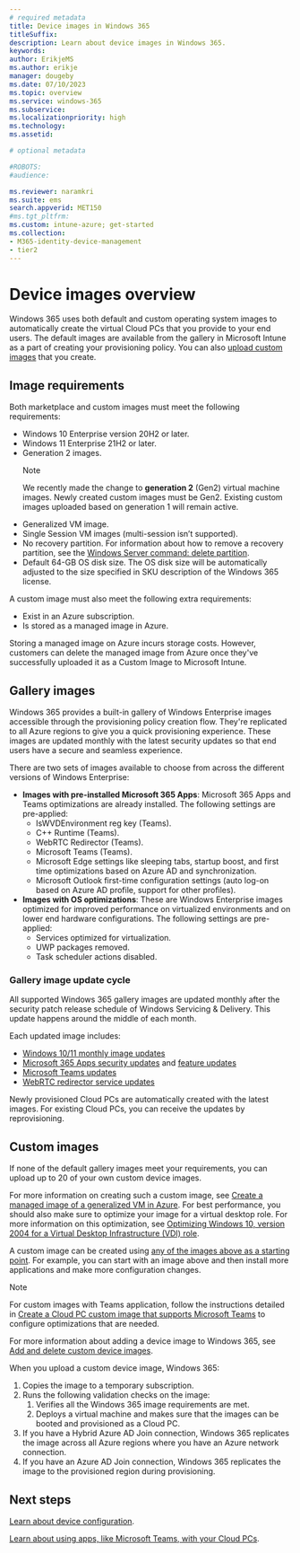 ```yaml
---
# required metadata
title: Device images in Windows 365
titleSuffix:
description: Learn about device images in Windows 365.
keywords:
author: ErikjeMS 
ms.author: erikje
manager: dougeby
ms.date: 07/10/2023
ms.topic: overview
ms.service: windows-365
ms.subservice:
ms.localizationpriority: high
ms.technology:
ms.assetid: 

# optional metadata

#ROBOTS:
#audience:

ms.reviewer: naramkri
ms.suite: ems
search.appverid: MET150
#ms.tgt_pltfrm:
ms.custom: intune-azure; get-started
ms.collection:
- M365-identity-device-management
- tier2
---
```


# Device images overview

Windows 365 uses both default and custom operating system images to automatically create the virtual Cloud PCs that you provide to your end users. The default images are available from the gallery in Microsoft Intune as a part of creating your provisioning policy. You can also [upload custom images](add-device-images.md) that you create.

## Image requirements

Both marketplace and custom images must meet the following requirements:

- Windows 10 Enterprise version 20H2 or later.
- Windows 11 Enterprise 21H2 or later.
- Generation 2 images.
    > [!Note]
    > We recently made the change to **generation 2** (Gen2) virtual machine images. Newly created custom images must be Gen2. Existing custom images uploaded based on generation 1 will remain active.
- Generalized VM image.
- Single Session VM images (multi-session isn’t supported).
- No recovery partition. For information about how to remove a recovery partition, see the [Windows Server command: delete partition](/windows-server/administration/windows-commands/delete-partition).
- Default 64-GB OS disk size. The OS disk size will be automatically adjusted to the size specified in SKU description of the Windows 365 license.

A custom image must also meet the following extra requirements:

- Exist in an Azure subscription.
- Is stored as a managed image in Azure.

Storing a managed image on Azure incurs storage costs. However, customers can delete the managed image from Azure once they've successfully uploaded it as a Custom Image to Microsoft Intune.

## Gallery images

Windows 365 provides a built-in gallery of Windows Enterprise images accessible through the provisioning policy creation flow. They're replicated to all Azure regions to give you a quick provisioning experience. These images are updated monthly with the latest security updates so that end users have a secure and seamless experience.

There are two sets of images available to choose from across the different versions of Windows Enterprise:

- **Images with pre-installed Microsoft 365 Apps**: Microsoft 365 Apps and Teams optimizations are already installed. The following settings are pre-applied:
  - IsWVDEnvironment reg key (Teams).
  - C++ Runtime (Teams).
  - WebRTC Redirector (Teams).
  - Microsoft Teams (Teams).
  - Microsoft Edge settings like sleeping tabs, startup boost, and first time optimizations based on Azure AD and synchronization.
  - Microsoft Outlook first-time configuration settings (auto log-on based on Azure AD profile, support for other profiles).
- **Images with OS optimizations**: These are Windows Enterprise images optimized for improved performance on virtualized environments and on lower end hardware configurations. The following settings are pre-applied:
  - Services optimized for virtualization.
  - UWP packages removed.
  - Task scheduler actions disabled.

### Gallery image update cycle

All supported Windows 365 gallery images are updated monthly after the security patch release schedule of Windows Servicing & Delivery. This update happens around the middle of each month.

Each updated image includes:

- [Windows 10/11 monthly image updates](https://support.microsoft.com/topic/windows-10-release-on-azure-marketplace-update-history-da826e21-45ae-f6b9-de71-5f0ee2ec1563)
- [Microsoft 365 Apps security updates](/officeupdates/microsoft365-apps-security-updates) and [feature updates](/officeupdates/monthly-enterprise-channel)
- [Microsoft Teams updates](https://support.microsoft.com/office/what-s-new-in-microsoft-teams-d7092a6d-c896-424c-b362-a472d5f105de)
- [WebRTC redirector service updates](/azure/virtual-desktop/teams-on-avd#install-the-teams-websocket-service)

Newly provisioned Cloud PCs are automatically created with the latest images. For existing Cloud PCs, you can receive the updates by reprovisioning.

## Custom images

If none of the default gallery images meet your requirements, you can upload up to 20 of your own custom device images.

For more information on creating such a custom image, see [Create a managed image of a generalized VM in Azure](/azure/virtual-machines/windows/capture-image-resource). For best performance, you should also make sure to optimize your image for a virtual desktop role. For more information on this optimization, see [Optimizing Windows 10, version 2004 for a Virtual Desktop Infrastructure (VDI) role](/windows-server/remote/remote-desktop-services/rds-vdi-recommendations-2004).

A custom image can be created using [any of the images above as a starting point](https://azuremarketplace.microsoft.com/marketplace/apps/microsoftwindowsdesktop.windows-ent-cpc). For example, you can start with an image above and then install more applications and make more configuration changes.

> [!NOTE]
> For custom images with Teams application, follow the instructions detailed in [Create a Cloud PC custom image that supports Microsoft Teams](create-custom-image-support-teams.md) to configure optimizations that are needed.  

For more information about adding a device image to Windows 365, see [Add and delete custom device images](add-device-images.md).

When you upload a custom device image, Windows 365:

1. Copies the image to a temporary subscription.
2. Runs the following validation checks on the image:
    1. Verifies all the Windows 365 image requirements are met.
    2. Deploys a virtual machine and makes sure that the images can be booted and provisioned as a Cloud PC.
3. If you have a Hybrid Azure AD Join connection, Windows 365 replicates the image across all Azure regions where you have an Azure network connection.
4. If you have an Azure AD Join connection, Windows 365 replicates the image to the provisioned region during provisioning.

<!-- ########################## -->
## Next steps

[Learn about device configuration](device-configuration.md).

[Learn about using apps, like Microsoft Teams, with your Cloud PCs](app-overview.md).
